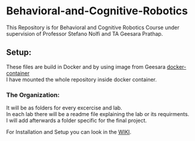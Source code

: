# Behavioral-and-Cognitive-Robotics

This Repository is for Behavioral and Cognitive Robotics Course under supervision of Professor Stefano Nolfi and TA Geesara Prathap. 

## Setup:
These files are build in Docker and by using image from Geesara [docker-container](https://github.com/GPrathap/docker-containers) \
I have mounted the whole repository inside docker container.

### The Organization:
It will be as folders for every excercise and lab. \
In each lab there will be a readme file explaining the lab or its requirments. \
I will add afterwards a folder specific for the final project. 

For Installation and Setup you can look in the [WIKI][1].

[1]: https://github.com/mostafa-metwaly/Behavioral-and-Cognitive-Robotics.wiki.git
